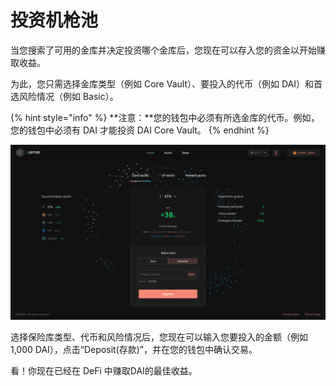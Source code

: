 # 投资机枪池

当您搜索了可用的金库并决定投资哪个金库后，您现在可以存入您的资金以开始赚取收益。

为此，您只需选择金库类型（例如 Core Vault）、要投入的代币（例如 DAI）和首选风险情况（例如 Basic）。

{% hint style="info" %}
**注意：**您的钱包中必须有所选金库的代币。例如，您的钱包中必须有 DAI 才能投资 DAI Core Vault。
{% endhint %}

![选择保险库进行投资后开始赚取收益](../../.gitbook/assets/invest-1.svg)

选择保险库类型、代币和风险情况后，您现在可以输入您要投入的金额（例如 1,000 DAI），点击“Deposit(存款)”，并在您的钱包中确认交易。

看！你现在已经在 DeFi 中赚取DAI的最佳收益。
